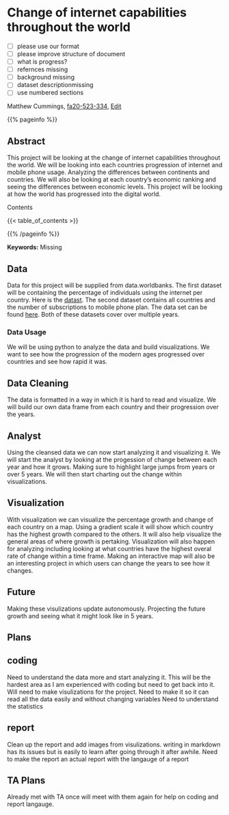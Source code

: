 #  Change of internet capabilities throughout the world

- [ ] please use our format
- [ ] please improve structure of document
- [ ] what is progress?
- [ ] refernces missing
- [ ] background missing
- [ ] dataset descriptionmissing
- [ ] use numbered sections

Matthew Cummings, [fa20-523-334](https://github.com/cybertraining-dsc/fa20-523-334/), [Edit](https://github.com/cybertraining-dsc/fa20-523-334/blob/main/project/project.md)

{{% pageinfo %}}

## Abstract

This project will be looking at the change of internet capabilities throughout the world. We will be looking into each
countries progression of internet and mobile phone usage. Analyzing the differences between continents and countries. We will also be looking at each country’s economic ranking and seeing the
differences between economic levels. This project will be looking at how the world has progressed into the digital world.

Contents

{{< table_of_contents >}}

{{% /pageinfo %}}

**Keywords:** Missing 




## Data

Data for this project will be supplied from data.worldbanks. The first dataset will be containing the percentage of individuals using the internet per country.
Here is the [datast](https://data.worldbank.org/indicator/IT.NET.USER.ZS?most_recent_value_desc=true&view=map). The second dataset contains all countries and the number of subscriptions to mobile phone plan.
The data set can be found [here](https://data.worldbank.org/indicator/IT.CEL.SETS.P2?most_recent_value_desc=true). Both of these datasets cover over multiple years.

### Data Usage

We will be using python to analyze the data and build visualizations. We want to see how the progression of the modern ages progressed over countries and see how rapid it was.

## Data Cleaning

The data is formatted in a way in which it is hard to read and visualize. We will build our own data frame from each country and their progression over the years. 

## Analyst

Using the cleansed data we can now start analyzing it and visualizing it. We will start the analyst by looking at the progession of change between each year and how it grows. Making sure to highlight large jumps from years or over 5 years.
We will then start charting out the change within visualizations. 

## Visualization

With visualization we can visualize the percentage growth and change of each country on a map. Using a gradient scale it will show which country has the highest growth compared to the others. It will also help visualize the general areas of where growth is pertaking.
Visualization will also happen for analyzing including looking at what countries have the highest overal rate of change within a time frame. Making an interactive map will also be an interesting project in which users can change the years to see how it changes.

## Future
Making these visulizations update autonomously.
Projecting the future growth and seeing what it might look like in 5 years.

## Plans

## coding
Need to understand the data more and start analyzing it. This will be the hardest area as I am experienced with coding but need to get back into it.
Will need to make visulizations for the project.
Need to make it so it can read all the data easily and without changing variables
Need to understand the statistics

## report
Clean up the report and add images from visulizations. 
writing in markdown has its issues but is easily to learn after going through it after awhile.
Need to make the report an actual report with the langauge of a report

## TA Plans
Already met with TA once will meet with them again for help on coding and report langauge.

